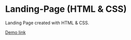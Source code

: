 # Landing-Page (HTML & CSS)
Landing Page created with HTML & CSS.

 [Demo link](https://nastakalow.github.io/Open-Enterprise-Landing-Page/)
